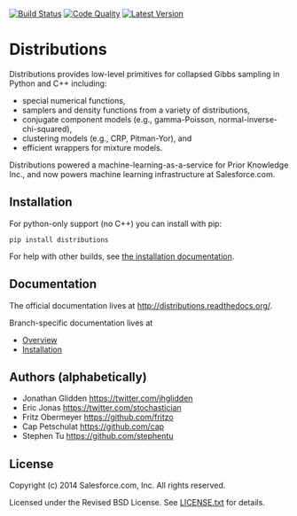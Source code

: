 [![Build Status](https://travis-ci.org/posterior/distributions.svg?branch=master)](https://travis-ci.org/posterior/distributions)
[![Code Quality](http://img.shields.io/scrutinizer/g/posterior/distributions.svg)](https://scrutinizer-ci.com/g/posterior/distributions/code-structure/master/hot-spots)
[![Latest Version](https://badge.fury.io/py/distributions.svg)](https://pypi.python.org/pypi/distributions)

# Distributions

Distributions provides low-level primitives for
collapsed Gibbs sampling in Python and C++ including:

* special numerical functions,
* samplers and density functions from a variety of distributions,
* conjugate component models (e.g., gamma-Poisson, normal-inverse-chi-squared),
* clustering models (e.g., CRP, Pitman-Yor), and
* efficient wrappers for mixture models.

Distributions powered a machine-learning-as-a-service for Prior Knowledge Inc.,
and now powers machine learning infrastructure at Salesforce.com.


## Installation

For python-only support (no C++) you can install with pip:

    pip install distributions

For help with other builds, see
[the installation documentation](http://distributions.readthedocs.org/en/latest/installation.html).


## Documentation

The official documentation lives at http://distributions.readthedocs.org/.

Branch-specific documentation lives at

* [Overview](/doc/overview.rst)
* [Installation](/doc/installation.rst)


## Authors (alphabetically)

* Jonathan Glidden <https://twitter.com/jhglidden>
* Eric Jonas <https://twitter.com/stochastician>
* Fritz Obermeyer <https://github.com/fritzo>
* Cap Petschulat <https://github.com/cap>
* Stephen Tu <https://github.com/stephentu>

## License

Copyright (c) 2014 Salesforce.com, Inc. All rights reserved.

Licensed under the Revised BSD License. See [LICENSE.txt](LICENSE.txt)
for details.
